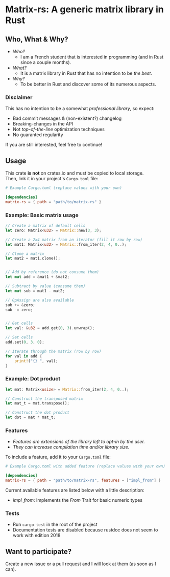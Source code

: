 # Matrix-rs: A generic matrix library in Rust

## Who, What & Why?
- *Who?*
	- I am a French student that is interested in programming (and in Rust since a couple months).
- *What?*
	- It is a matrix library in Rust that has no intention to be *the best*.
- *Why?*
	- To be better in Rust and discover some of its numerous aspects.

### Disclaimer
This has no intention to be a somewhat *professional library*, so expect:
- Bad commit messages & (non-existent?) changelog
- Breaking-changes in the API
- Not *top-of-the-line* optimization techniques
- No guaranted regularity

If you are still interested, feel free to continue!

## Usage
This crate **is not** on crates.io and must be copied to local storage.  
Then, link it in your project's `Cargo.toml` file:
```toml
# Example Cargo.toml (replace values with your own)

[dependencies]
matrix-rs = { path = "path/to/matrix-rs" }
```

### Example: Basic matrix usage
```rust
// Create a matrix of default cells
let zero: Matrix<u32> = Matrix::new(3, 3);

// Create a 2x4 matrix from an iterator (fill it row by row)
let mat1: Matrix<u32> = Matrix::from_iter(2, 4, 0..);

// Clone a matrix
let mat2 = mat1.clone();


// Add by reference (do not consume them)
let mut add = &mat1 + &mat2;

// Subtract by value (consume them)
let mut sub = mat1 - mat2;

// OpAssign are also available
sub += &zero;
sub -= zero;


// Get cells
let val: &u32 = add.get(0, 3).unwrap();

// Set cells
add.set(0, 3, 0);

// Iterate through the matrix (row by row)
for val in add {
    print!("{} ", val);
}
```

### Example: Dot product
```rust
let mat: Matrix<usize> = Matrix::from_iter(2, 4, 0..);

// Construct the transposed matrix
let mat_t = mat.transpose();

// Construct the dot product
let dot = mat * mat_t;
```

### Features
- *Features are extensions of the library left to opt-in by the user.*
- *They can increase compilation time and/or library size.*

To include a feature, add it to your `Cargo.toml` file:
```toml
# Example Cargo.toml with added feature (replace values with your own)

[dependencies]
matrix-rs = { path = "path/to/matrix-rs", features = ["impl_from"] }
```

Current available features are listed below with a little description:
- *impl_from*: Implements the *From* Trait for basic numeric types

### Tests
- Run `cargo test` in the root of the project
- Documentation tests are disabled because rustdoc does not seem to work with edition 2018

## Want to participate?
Create a new issue or a pull request and I will look at them (as soon as I can).
